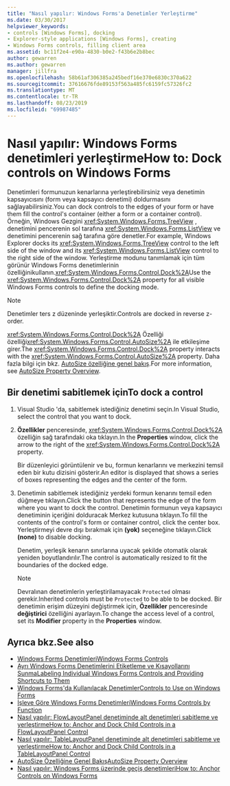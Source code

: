 ```yaml
---
title: "Nasıl yapılır: Windows Forms'a Denetimler Yerleştirme"
ms.date: 03/30/2017
helpviewer_keywords:
- controls [Windows Forms], docking
- Explorer-style applications [Windows Forms], creating
- Windows Forms controls, filling client area
ms.assetid: bc11f2e4-e90a-4830-b0e2-f43b6e2b8bec
author: gewarren
ms.author: gewarren
manager: jillfra
ms.openlocfilehash: 58b61af306385a245bedf16e370e6830c370a622
ms.sourcegitcommit: 37616676fde89153f563a485fc6159fc57326fc2
ms.translationtype: MT
ms.contentlocale: tr-TR
ms.lasthandoff: 08/23/2019
ms.locfileid: "69987485"
---
```

# <a name="how-to-dock-controls-on-windows-forms"></a><span data-ttu-id="a2c89-102">Nasıl yapılır: Windows Forms denetimleri yerleştirme</span><span class="sxs-lookup"><span data-stu-id="a2c89-102">How to: Dock controls on Windows Forms</span></span>

<span data-ttu-id="a2c89-103">Denetimleri formunuzun kenarlarına yerleştirebilirsiniz veya denetimin kapsayıcısını (form veya kapsayıcı denetimi) doldurmasını sağlayabilirsiniz.</span><span class="sxs-lookup"><span data-stu-id="a2c89-103">You can dock controls to the edges of your form or have them fill the control's container (either a form or a container control).</span></span> <span data-ttu-id="a2c89-104">Örneğin, Windows Gezgini <xref:System.Windows.Forms.TreeView> , denetimini pencerenin sol tarafına <xref:System.Windows.Forms.ListView> ve denetimini pencerenin sağ tarafına göre denetler.</span><span class="sxs-lookup"><span data-stu-id="a2c89-104">For example, Windows Explorer docks its <xref:System.Windows.Forms.TreeView> control to the left side of the window and its <xref:System.Windows.Forms.ListView> control to the right side of the window.</span></span> <span data-ttu-id="a2c89-105">Yerleştirme modunu tanımlamak için tüm görünür Windows Forms denetimlerinin özelliğinikullanın.<xref:System.Windows.Forms.Control.Dock%2A></span><span class="sxs-lookup"><span data-stu-id="a2c89-105">Use the <xref:System.Windows.Forms.Control.Dock%2A> property for all visible Windows Forms controls to define the docking mode.</span></span>

> [!NOTE]
> <span data-ttu-id="a2c89-106">Denetimler ters z düzeninde yerleşiktir.</span><span class="sxs-lookup"><span data-stu-id="a2c89-106">Controls are docked in reverse z-order.</span></span>

<span data-ttu-id="a2c89-107"><xref:System.Windows.Forms.Control.Dock%2A> Özelliği özelliği<xref:System.Windows.Forms.Control.AutoSize%2A> ile etkileşime girer.</span><span class="sxs-lookup"><span data-stu-id="a2c89-107">The <xref:System.Windows.Forms.Control.Dock%2A> property interacts with the <xref:System.Windows.Forms.Control.AutoSize%2A> property.</span></span> <span data-ttu-id="a2c89-108">Daha fazla bilgi için bkz. [AutoSize özelliğine genel bakış](autosize-property-overview.md).</span><span class="sxs-lookup"><span data-stu-id="a2c89-108">For more information, see [AutoSize Property Overview](autosize-property-overview.md).</span></span>

## <a name="to-dock-a-control"></a><span data-ttu-id="a2c89-109">Bir denetimi sabitlemek için</span><span class="sxs-lookup"><span data-stu-id="a2c89-109">To dock a control</span></span>

1. <span data-ttu-id="a2c89-110">Visual Studio 'da, sabitlemek istediğiniz denetimi seçin.</span><span class="sxs-lookup"><span data-stu-id="a2c89-110">In Visual Studio, select the control that you want to dock.</span></span>

2. <span data-ttu-id="a2c89-111">**Özellikler** penceresinde, <xref:System.Windows.Forms.Control.Dock%2A> özelliğin sağ tarafındaki oka tıklayın.</span><span class="sxs-lookup"><span data-stu-id="a2c89-111">In the **Properties** window, click the arrow to the right of the <xref:System.Windows.Forms.Control.Dock%2A> property.</span></span>

   <span data-ttu-id="a2c89-112">Bir düzenleyici görüntülenir ve bu, formun kenarlarını ve merkezini temsil eden bir kutu dizisini gösterir.</span><span class="sxs-lookup"><span data-stu-id="a2c89-112">An editor is displayed that shows a series of boxes representing the edges and the center of the form.</span></span>

3. <span data-ttu-id="a2c89-113">Denetimin sabitlemek istediğiniz yerdeki formun kenarını temsil eden düğmeye tıklayın.</span><span class="sxs-lookup"><span data-stu-id="a2c89-113">Click the button that represents the edge of the form where you want to dock the control.</span></span> <span data-ttu-id="a2c89-114">Denetimin formunun veya kapsayıcı denetiminin içeriğini dolduracak Merkez kutusuna tıklayın.</span><span class="sxs-lookup"><span data-stu-id="a2c89-114">To fill the contents of the control's form or container control, click the center box.</span></span> <span data-ttu-id="a2c89-115">Yerleştirmeyi devre dışı bırakmak için **(yok)** seçeneğine tıklayın.</span><span class="sxs-lookup"><span data-stu-id="a2c89-115">Click **(none)** to disable docking.</span></span>

   <span data-ttu-id="a2c89-116">Denetim, yerleşik kenarın sınırlarına uyacak şekilde otomatik olarak yeniden boyutlandırılır.</span><span class="sxs-lookup"><span data-stu-id="a2c89-116">The control is automatically resized to fit the boundaries of the docked edge.</span></span>

   > [!NOTE]
   > <span data-ttu-id="a2c89-117">Devralınan denetimlerin yerleştirilamayacak `Protected` olması gerekir.</span><span class="sxs-lookup"><span data-stu-id="a2c89-117">Inherited controls must be `Protected` to be able to be docked.</span></span> <span data-ttu-id="a2c89-118">Bir denetimin erişim düzeyini değiştirmek için, **Özellikler** penceresinde **değiştirici** özelliğini ayarlayın.</span><span class="sxs-lookup"><span data-stu-id="a2c89-118">To change the access level of a control, set its **Modifier** property in the **Properties** window.</span></span>

## <a name="see-also"></a><span data-ttu-id="a2c89-119">Ayrıca bkz.</span><span class="sxs-lookup"><span data-stu-id="a2c89-119">See also</span></span>

- [<span data-ttu-id="a2c89-120">Windows Forms Denetimleri</span><span class="sxs-lookup"><span data-stu-id="a2c89-120">Windows Forms Controls</span></span>](index.md)
- [<span data-ttu-id="a2c89-121">Ayrı Windows Forms Denetimlerini Etiketleme ve Kısayollarını Sunma</span><span class="sxs-lookup"><span data-stu-id="a2c89-121">Labeling Individual Windows Forms Controls and Providing Shortcuts to Them</span></span>](labeling-individual-windows-forms-controls-and-providing-shortcuts-to-them.md)
- [<span data-ttu-id="a2c89-122">Windows Forms'da Kullanılacak Denetimler</span><span class="sxs-lookup"><span data-stu-id="a2c89-122">Controls to Use on Windows Forms</span></span>](controls-to-use-on-windows-forms.md)
- [<span data-ttu-id="a2c89-123">İşleve Göre Windows Forms Denetimleri</span><span class="sxs-lookup"><span data-stu-id="a2c89-123">Windows Forms Controls by Function</span></span>](windows-forms-controls-by-function.md)
- [<span data-ttu-id="a2c89-124">Nasıl yapılır: FlowLayoutPanel denetiminde alt denetimleri sabitleme ve yerleştirme</span><span class="sxs-lookup"><span data-stu-id="a2c89-124">How to: Anchor and Dock Child Controls in a FlowLayoutPanel Control</span></span>](how-to-anchor-and-dock-child-controls-in-a-flowlayoutpanel-control.md)
- [<span data-ttu-id="a2c89-125">Nasıl yapılır: TableLayoutPanel denetiminde alt denetimleri sabitleme ve yerleştirme</span><span class="sxs-lookup"><span data-stu-id="a2c89-125">How to: Anchor and Dock Child Controls in a TableLayoutPanel Control</span></span>](how-to-anchor-and-dock-child-controls-in-a-tablelayoutpanel-control.md)
- [<span data-ttu-id="a2c89-126">AutoSize Özelliğine Genel Bakış</span><span class="sxs-lookup"><span data-stu-id="a2c89-126">AutoSize Property Overview</span></span>](autosize-property-overview.md)
- [<span data-ttu-id="a2c89-127">Nasıl yapılır: Windows Forms üzerinde geçiş denetimleri</span><span class="sxs-lookup"><span data-stu-id="a2c89-127">How to: Anchor Controls on Windows Forms</span></span>](how-to-anchor-controls-on-windows-forms.md)
